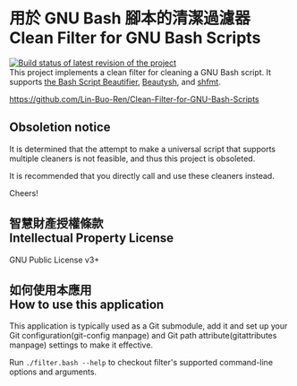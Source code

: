 # 用於 GNU Bash 腳本的清潔過濾器<br>Clean Filter for GNU Bash Scripts
[![Build status of latest revision of the project](https://travis-ci.org/Lin-Buo-Ren/Clean-Filter-for-GNU-Bash-Scripts.svg?branch=master)](https://travis-ci.org/Lin-Buo-Ren/Clean-Filter-for-GNU-Bash-Scripts)   
This project implements a clean filter for cleaning a GNU Bash script.  It supports [the Bash Script Beautifier](https://github.com/hermanbergwerf/bashbeautify), [Beautysh](https://github.com/bemeurer/beautysh), and [shfmt](https://github.com/mvdan/sh#shfmt).

<https://github.com/Lin-Buo-Ren/Clean-Filter-for-GNU-Bash-Scripts>

## Obsoletion notice
It is determined that the attempt to make a universal script that supports multiple cleaners is not feasible,  and thus this project is obsoleted.

It is recommended that you directly call and use these cleaners instead.

Cheers!

## 智慧財產授權條款<br>Intellectual Property License
GNU Public License v3+ 

## 如何使用本應用<br>How to use this application
This application is typically used as a Git submodule, add it and set up your Git configuration(git-config manpage) and Git path attribute(gitattributes manpage) settings to make it effective.

Run `./filter.bash --help` to checkout filter's supported command-line options and arguments.
